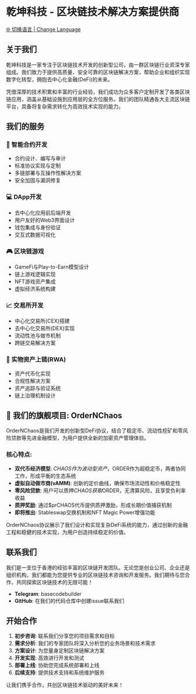 # 乾坤科技 - 区块链技术解决方案提供商

[🌐 切换语言 | Change Language](LANGUAGE.md)

## 关于我们

乾坤科技是一家专注于区块链技术开发的创新型公司，由一群区块链行业资深专家组成。我们致力于提供高质量、安全可靠的区块链解决方案，帮助企业和组织实现数字化转型，拥抱去中心化金融(DeFi)的未来。

凭借深厚的技术积累和丰富的行业经验，我们成功为众多客户定制开发了各类区块链应用，涵盖从基础设施到应用层的全方位服务。我们的团队精通各大主流区块链平台，具备将复杂需求转化为高效技术实现的能力。

## 我们的服务

### 🔗 智能合约开发
- 合约设计、编写与审计
- 标准协议实现与定制
- 多链部署与互操作性解决方案
- 安全加固与漏洞修复

### 💻 DApp开发
- 去中心化应用前后端开发
- 用户友好的Web3界面设计
- 钱包集成与身份验证
- 交互式数据可视化

### 🎮 区块链游戏
- GameFi与Play-to-Earn模型设计
- 链上游戏逻辑实现
- NFT游戏资产集成
- 虚拟经济系统构建

### 📈 交易所开发
- 中心化交易所(CEX)搭建
- 去中心化交易所(DEX)实现
- 流动性池与做市机制
- 跨链交易解决方案

### 🏢 实物资产上链(RWA)
- 资产代币化实现
- 合规性解决方案
- 资产追踪与验证系统
- 链上治理机制设计

## 🌟 我们的旗舰项目: OrderNChaos

OrderNChaos是我们开发的创新型DeFi协议，结合了稳定币、流动性挖矿和零风险贷款等先进金融模型，为用户提供全新的加密资产管理体验。

### 核心特点:
- **双代币经济模型**: $CHAOS作为波动型资产，$ORDER作为超稳定币，两者协同工作，形成平衡的生态系统
- **虚拟自动做市商(vAMM)**: 创新的定价曲线，确保市场流动性和价格稳定性
- **零风险贷款**: 用户可以质押$CHAOS获取$ORDER，无清算风险，且享受负利率收益
- **质押奖励**: 通过$prCHAOS代币提供质押激励，形成长期价值捕获机制
- **即将推出**: Stableswap交换机制和NFT Magic Power增强功能

OrderNChaos协议展示了我们设计和实现复杂DeFi系统的能力，通过创新的金融工程和稳健的技术实现，为用户创造持续稳定的价值。

## 联系我们

我们是一支位于香港的经验丰富的区块链开发团队。无论您是创业公司、企业还是组织机构，我们都能为您提供专业的区块链技术咨询和开发服务。我们期待与您合作，共同探索区块链技术的无限可能！

- **Telegram**: basecodebuilder
- **GitHub**: 在我们的代码仓库中创建issue联系我们

## 开始合作

1. **初步咨询**: 联系我们分享您的项目需求和目标
2. **需求分析**: 我们的专家团队将深入分析您的业务场景和技术需求
3. **方案设计**: 为您量身定制区块链解决方案
4. **开发实现**: 高效进行开发和测试
5. **部署上线**: 协助您完成系统部署和上线
6. **后续支持**: 提供技术支持和系统维护服务

让我们携手合作，共创区块链技术驱动的美好未来！ 